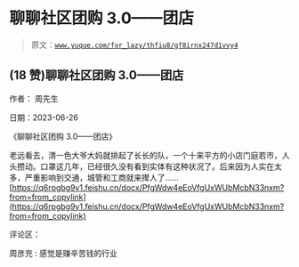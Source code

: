 # 聊聊社区团购 3.0——团店

> 原文：[`www.yuque.com/for_lazy/thfiu8/gf8irnx247d1vvy4`](https://www.yuque.com/for_lazy/thfiu8/gf8irnx247d1vvy4)



## (18 赞)聊聊社区团购 3.0——团店 

作者： 周先生 

日期：2023-06-26 

《聊聊社区团购 3.0——团店》 

老远看去，清一色大爷大妈就排起了长长的队，一个十来平方的小店门庭若市，人头攒动。口罩这几年，已经很久没有看到实体有这种状况了。后来因为人实在太多，严重影响到交通，城管和工商就来撵人了...... [https://q6rpgbg9y1.feishu.cn/docx/PfgWdw4eEoVfgUxWUbMcbN33nxm?from=from_copylink](https://q6rpgbg9y1.feishu.cn/docx/PfgWdw4eEoVfgUxWUbMcbN33nxm?from=from_copylink) 

评论区： 

周彦充 : 感觉是赚辛苦钱的行业